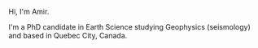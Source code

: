 Hi, I'm Amir.

I'm a PhD candidate in Earth Science studying Geophysics (seismology) and based in Quebec City, Canada. 
